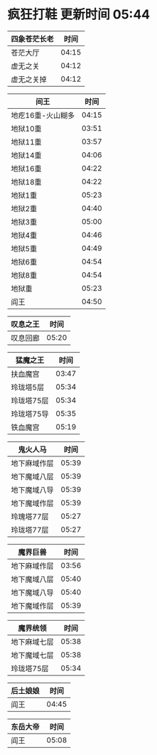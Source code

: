 # 疯狂打鞋 更新时间 05:44

| 四象苍茫长老   | 时间    |
|--------|-------|
| 苍茫大厅 | 04:15 |
| 虚无之关 | 04:12 |
| 虚无之关掉 | 04:12 |

| 间王   | 时间    |
|--------|-------|
| 地疙16重-火山糊多 | 04:15 |
| 地狱10重 | 03:51 |
| 地狱11重 | 03:57 |
| 地狱14重 | 04:06 |
| 地狱16重 | 04:22 |
| 地狱18重 | 04:22 |
| 地狱1重 | 05:23 |
| 地狱2重 | 04:40 |
| 地狱3重 | 05:00 |
| 地狱4重 | 04:46 |
| 地狱5重 | 04:49 |
| 地狱6重 | 04:54 |
| 地狱8重 | 04:54 |
| 地狱重 | 05:23 |
| 阎王 | 04:50 |

| 叹息之王   | 时间    |
|--------|-------|
| 叹息回廊 | 05:20 |

| 猛魔之王   | 时间    |
|--------|-------|
| 扶血魔宫 | 03:47 |
| 玲珑塔5层 | 05:34 |
| 玲珑塔75层 | 05:34 |
| 玲珑塔75导 | 05:35 |
| 铁血魔宫 | 05:19 |

| 鬼火人马   | 时间    |
|--------|-------|
| 地下麻域作层 | 05:39 |
| 地下魔域八层 | 05:39 |
| 地下魔域八导 | 05:39 |
| 地下魔域作层 | 05:39 |
| 玲瑰塔77层 | 05:27 |
| 玲珑塔77层 | 05:27 |

| 魔界巨兽   | 时间    |
|--------|-------|
| 地下麻域作层 | 03:56 |
| 地下魔域八层 | 05:40 |
| 地下魔域八导 | 05:40 |
| 地下魔域作层 | 05:39 |

| 魔界统领   | 时间    |
|--------|-------|
| 地下麻域七层 | 05:38 |
| 地下魔域七层 | 05:38 |
| 玲珑塔75层 | 05:34 |

| 后土娘娘   | 时间    |
|--------|-------|
| 阎王 | 04:45 |

| 东岳大帝   | 时间    |
|--------|-------|
| 阎王 | 05:08 |
